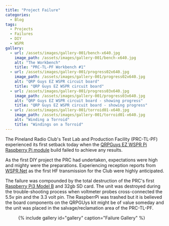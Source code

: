 ```yaml
---
title: "Project Failure"
categories:
  - Blog
tags:
  - Projects
  - Failures
  - DIY
  - WSPR
gallery:
  - url: /assets/images/gallery-001/bench-x640.jpg
    image_path: /assets/images/gallery-001/bench-x640.jpg
    alt: "The Workbench"
    title: "PRC-TL-PF Workbench #1"
  - url: /assets/images/gallery-001/progress02x640.jpg
    image_path: /assets/images/gallery-001/progress02x640.jpg
    alt: "QRP Guys EZ WSPR circuit board"
    title: "QRP Guys EZ WSPR circuit board"
  - url: /assets/images/gallery-001/progress03x640.jpg
    image_path: /assets/images/gallery-001/progress03x640.jpg
    alt: "QRP Guys EZ WSPR circuit board - showing progress"
    title: "QRP Guys EZ WSPR circuit board - showing progress"
  - url: /assets/images/gallery-001/torroid01-x640.jpg
    image_path: /assets/images/gallery-001/torroid01-x640.jpg
    alt: "Winding a Torroid"
    title: "Windings on a Torroid"
---
```


The Pineland Radio Club's Test Lab and Production Facility (PRC-TL-PF) experienced its first setback today when the [QRPGuys EZ WSPR Pi Raspberry Pi module][1] build failed to achieve any results.

As the first DIY project the PRC had undertaken, expectations were high and mighty were the preparations.  Experiencing reception reports from [WSPR.Net][2] as the first HF transmission for the Club were highly anticipated.  

The failure was compounded by the total destruction of the PRC's first [Raspberry Pi3 Model B][3] and 32gb SD card.  The unit was destroyed during the trouble-shooting process when voltmeter probes cross-connected the 5.5v pin and the 3.3 volt pin.  The RaspberrPi was trashed but it is believed the board components on the QRPGUys kit might be of value someday and the unit was placed in the salvage/reclamation area of the PRC-TL-PF.
<figure>
{% include gallery id="gallery" caption="Failure Gallery" %}
</figure>

[1]: https://qrpguys.com/ha7dcd-ez-pi-wspr
[2]: http://wsprnet.org/drupal/
[3]: https://www.amazon.com/Raspberry-Pi-MS-004-00000024-Model-Board/dp/B01LPLPBS8
